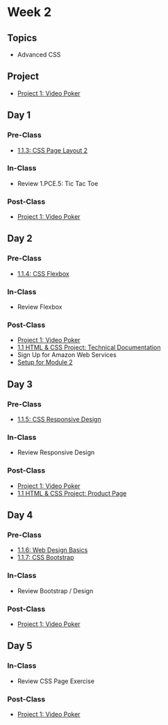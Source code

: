 # Week 2

## Topics

* Advanced CSS

## Project

* [Project 1: Video Poker](../../projects/project-video-poker.md)

## Day 1

### Pre-Class

* [1.1.3: CSS Page Layout 2](../../1-front-end-basics/1.1-html-and-css/1.1.3-css-layout.md#part-2)

### In-Class

* Review 1.PCE.5: Tic Tac Toe

### Post-Class

* [Project 1: Video Poker](../../projects/project-video-poker.md)

## Day 2

### Pre-Class

* [1.1.4: CSS Flexbox](../../1-front-end-basics/1.1-html-and-css/1.1.4-flexbox.md)

### In-Class

* Review Flexbox

### Post-Class

* [Project 1: Video Poker](../../projects/project-video-poker.md)
* [1.1 HTML & CSS Project: Technical Documentation](../../1-front-end-basics/1.1-html-and-css/#html-css-exercise-technical-documentation-page)
* Sign Up for Amazon Web Services
* [Setup for Module 2](../../2-back-end-basics/2-0-module-2-overview.md)

## Day 3

### Pre-Class

* [1.1.5: CSS Responsive Design](../../1-front-end-basics/1.1-html-and-css/1.1.5-responsive-design.md)

### In-Class

* Review Responsive Design

### Post-Class

* [Project 1: Video Poker](../../projects/project-video-poker.md)
* [1.1 HTML & CSS Project: Product Page](../../1-front-end-basics/1.1-html-and-css/#html-css-exercise-product-landing-page)

## Day 4

### Pre-Class

* [1.1.6: Web Design Basics](../../1-front-end-basics/1.1-html-and-css/1.1.6-web-design-basics.md)
* [1.1.7: CSS Bootstrap](../../1-front-end-basics/1.1-html-and-css/1.1.7-bootstrap.md)

### In-Class

* Review Bootstrap / Design

### Post-Class

* [Project 1: Video Poker](../../projects/project-video-poker.md)

## Day 5

### In-Class

* Review CSS Page Exercise

### **Post-Class**

* [Project 1: Video Poker](../../projects/project-video-poker.md)

